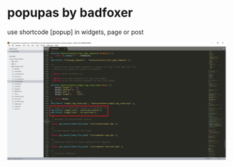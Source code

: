 # popupas by badfoxer
use shortcode [popup] in widgets, page or post

![alt text](https://github.com/BadFoxer/popupas/blob/master/shortcode%20anywhere%20in%20wp/Enable%20Use%20of%20Shortcodes%20Anywhere%20in%20WordPress.png)
